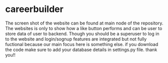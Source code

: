 # careerbuilder
The screen shot of the website can be found at main node of the repository.
The websites is only to show how a like button performs and can be user to store data of user to backend.
Though you should be a superuser to log in to the website and login/sognup features are integrated but not fully fuctional because our main focus here is something else.
if you download the code make sure to add your database details in settings.py file.
thank you!!

